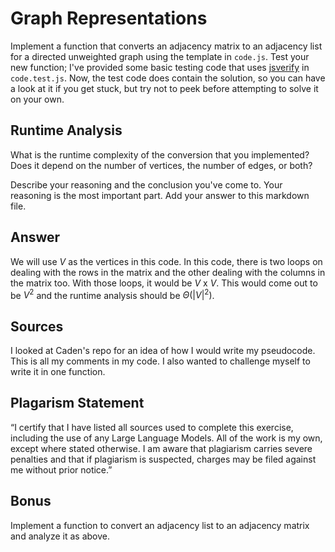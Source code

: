 # Graph Representations

Implement a function that converts an adjacency matrix to an adjacency list for
a directed unweighted graph using the template in `code.js`. Test your new
function; I've provided some basic testing code that uses
[jsverify](https://jsverify.github.io/) in `code.test.js`. Now, the test code
does contain the solution, so you can have a look at it if you get stuck, but
try not to peek before attempting to solve it on your own.

## Runtime Analysis

What is the runtime complexity of the conversion that you implemented? Does it
depend on the number of vertices, the number of edges, or both?

Describe your reasoning and the conclusion you've come to. Your reasoning is the
most important part. Add your answer to this markdown file.

## Answer 

We will use _V_ as the vertices in this code. In this code, there is two loops on dealing with the rows in the matrix and the other dealing with the columns in the matrix too. With those loops, it would be _V_ x _V_. This would come out to be $V^2$ and the runtime analysis should be $\Theta(|V|^2)$.

## Sources 

I looked at Caden's repo for an idea of how I would write my pseudocode. This is all my comments in my code. I also wanted to challenge myself to write it in one function. 

## Plagarism Statement

“I certify that I have listed all sources used to complete this exercise, including the use of any Large Language Models. All of the work is my own, except where stated otherwise. I am aware that plagiarism carries severe penalties and that if plagiarism is suspected, charges may be filed against me without prior notice.”

## Bonus

Implement a function to convert an adjacency list to an adjacency matrix and
analyze it as above.
